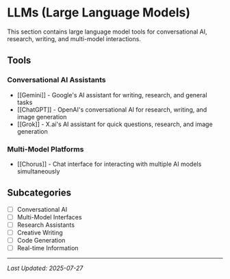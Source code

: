 # LLMs (Large Language Models)

This section contains large language model tools for conversational AI, research, writing, and multi-model interactions.

## Tools

### Conversational AI Assistants
- [[Gemini]] - Google's AI assistant for writing, research, and general tasks
- [[ChatGPT]] - OpenAI's conversational AI for research, writing, and image generation
- [[Grok]] - X.ai's AI assistant for quick questions, research, and image generation

### Multi-Model Platforms
- [[Chorus]] - Chat interface for interacting with multiple AI models simultaneously

## Subcategories
- [ ] Conversational AI
- [ ] Multi-Model Interfaces
- [ ] Research Assistants
- [ ] Creative Writing
- [ ] Code Generation
- [ ] Real-time Information

---

*Last Updated: 2025-07-27*